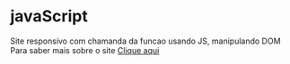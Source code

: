 # javaScript
Site responsivo com chamanda da funcao usando JS, manipulando DOM 
Para saber mais sobre o site [Clique aqui](https://marlonroubt.github.io/javaScript/)
